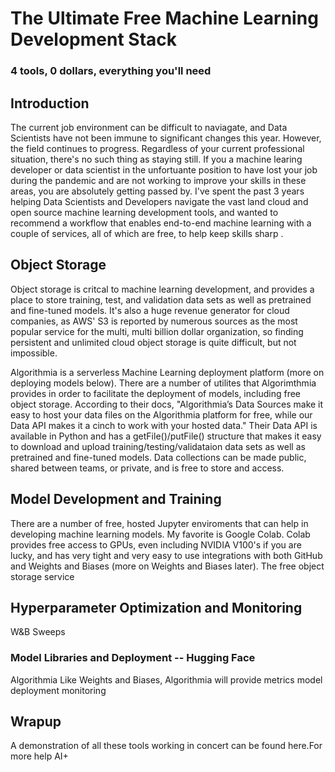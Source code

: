 # The Ultimate Free Machine Learning Development Stack
### 4 tools, 0 dollars, everything you'll need

## Introduction

The current job environment can be difficult to naviagate, and Data Scientists have not been immune to significant changes this year. However, the field continues to progress. Regardless of your current professional situation, there's no such thing as staying still. If you a machine learing developer or data scientist in the unfortuante position to have lost your job during the pandemic and are not working to improve your skills in these areas, you are absolutely getting passed by.
I've spent the past 3 years helping Data Scientists and Developers navigate the vast land cloud and open source machine learning development tools, and wanted to recommend a workflow that enables end-to-end machine learning with a couple of services, all of which are free, to help keep skills sharp .

## Object Storage 
Object storage is critcal to machine learning development, and provides a place to store training, test, and validation data sets as well as pretrained and fine-tuned models. It's also a huge revenue generator for cloud companies, as AWS' S3 is reported by numerous sources as the most popular service for the multi, multi billion dollar organization, so finding persistent and unlimited cloud object storage is quite difficult, but not impossible. 

Algorithmia is a serverless Machine Learning deployment platform (more on deploying models below). There are a number of utilites that Algorimthmia provides in order to facilitate the deployment of models, including free object storage. According to their docs, "Algorithmia’s Data Sources make it easy to host your data files on the Algorithmia platform for free, while our Data API makes it a cinch to work with your hosted data." Their Data API is available in Python and has a getFile()/putFile() structure that makes it easy to download and upload training/testing/validataion data sets as well as pretrained and fine-tuned models. Data collections can be made public, shared between teams, or private, and is free to store and access.

## Model Development and Training
There are a number of free, hosted Jupyter enviroments that can help in developing machine learning models. My favorite is Google Colab. Colab provides free access to GPUs, even including NVIDIA V100's if you are lucky, and has very tight and very easy to use integrations with both GitHub and Weights and Biases (more on Weights and Biases later). The free object storage service 

## Hyperparameter Optimization and Monitoring
W&B Sweeps


### Model Libraries and Deployment -- Hugging Face

Algorithmia
Like Weights and Biases, Algorithmia will provide metrics model deployment monitoring


## Wrapup
A demonstration of all these tools working in concert can be found here.For more help AI+
